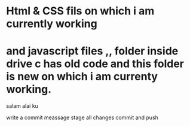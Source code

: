 # Html & CSS fils on which i am currently working
# and javascript files ,, folder inside drive c has old code and this folder is new on which i am currenty working.

salam alai ku 

write a commit meassage 
stage all changes 
commit and push